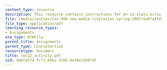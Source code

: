 ```yaml
---
content_type: resource
description: This resource contains instructions for an in-class activity.
file: /media/courses/cms-998-new-media-literacies-spring-2007/da6fa5fdfc7146b2330bb438e2360fd5_lec12_activity.pdf
file_type: application/pdf
learning_resource_types:
- Assignments
ocw_type: OCWFile
parent_title: Assignments
parent_type: CourseSection
resourcetype: Document
title: lec12_activity.pdf
uid: da6fa5fd-fc71-46b2-330b-b438e2360fd5
---
```

